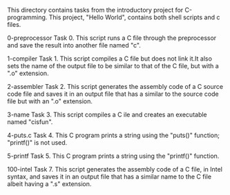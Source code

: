 This directory contains tasks from the introductory project for C-programming.
This project, "Hello World", contains both shell scripts and c files.

0-preprocessor
Task 0.
This script runs a C file through the preprocessor and save the result into another file named "c".

1-compiler
Task 1.
This script compiles a C file but does not link it.It also sets the name of the output file to be similar to that of the C file, but with a ".o" extension.

2-assembler
Task 2.
This script generates the assembly code of a C source code file and saves it in an output file that has a similar to the source code file but with an ".o" extension.

3-name
Task 3.
This script compiles a C ile and creates an executable named "cisfun".

4-puts.c
Task 4.
This C program prints a string using the "puts()" function; "printf()" is not used.

5-printf
Task 5.
This C program prints a string using the "printf()" function.

100-intel
Task 7.
This script generates the assembly code of a C file, in Intel syntax, and saves it in an output file that has a similar name to the C file albeit having a ".s" extension.
